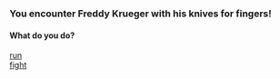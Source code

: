 ### You encounter Freddy Krueger with his knives for fingers!  
  
  
#### What do you do?  
[run](run.md)  
[fight](fight.md)